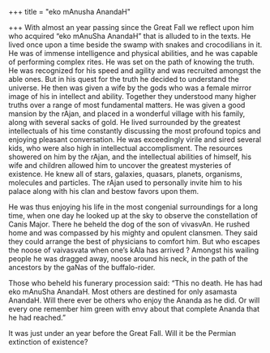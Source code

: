 +++
title = "eko mAnusha AnandaH"

+++
With almost an year passing since the Great Fall we reflect upon him who
acquired “eko mAnuSha AnandaH” that is alluded to in the texts. He lived
once upon a time beside the swamp with snakes and crocodilians in it. He
was of immense intelligence and physical abilities, and he was capable
of performing complex rites. He was set on the path of knowing the
truth. He was recognized for his speed and agility and was recruited
amongst the able ones. But in his quest for the truth he decided to
understand the universe. He then was given a wife by the gods who was a
female mirror image of his in intellect and ability. Together they
understood many higher truths over a range of most fundamental matters.
He was given a good mansion by the rAjan, and placed in a wonderful
village with his family, along with several sacks of gold. He lived
surrounded by the greatest intellectuals of his time constantly
discussing the most profound topics and enjoying pleasant conversation.
He was exceedingly virile and sired several kids, who were also high in
intellectual accomplisment. The resources showered on him by the rAjan,
and the intellectual abilities of himself, his wife and children allowed
him to uncover the greatest mysteries of existence. He knew all of
stars, galaxies, quasars, planets, organisms, molecules and particles.
The rAjan used to personally invite him to his palace along with his
clan and bestow favors upon them.

He was thus enjoying his life in the most congenial surroundings for a
long time, when one day he looked up at the sky to observe the
constellation of Canis Major. There he beheld the dog of the son of
vivasvAn. He rushed home and was compassed by his mighty and opulent
clansmen. They said they could arrange the best of physicians to comfort
him. But who escapes the noose of vaivasvata when one’s kAla has arrived
? Amongst his wailing people he was dragged away, noose around his neck,
in the path of the ancestors by the gaNas of the buffalo-rider.

Those who beheld his funerary procession said: “This no death. He has
had eko mAnuSha AnandaH. Most others are destined for only asamasta
AnandaH. Will there ever be others who enjoy the Ananda as he did. Or
will every one remember him green with envy about that complete Ananda
that he had reached.”

It was just under an year before the Great Fall. Will it be the Permian
extinction of existence?
